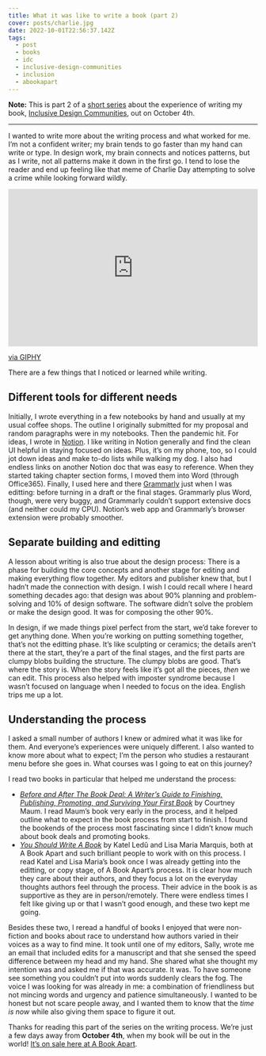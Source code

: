 ```yaml
---
title: What it was like to write a book (part 2)
cover: posts/charlie.jpg
date: 2022-10-01T22:56:37.142Z
tags:
  - post
  - books
  - idc
  - inclusive-design-communities
  - inclusion
  - abookapart
---
```

**Note:** This is part 2 of a [short series](https://samkapila.com/2022/09/27/what-it-was-like-to-write-a-book-(part-1)/) about the experience of writing my book, [Inclusive Design Communities](https://abookapart.com/products/inclusive-design-communities), out on October 4th.

- - -

I wanted to write more about the writing process and what worked for me. I’m not a confident writer; my brain tends to go faster than my hand can write or type. In design work, my brain connects and notices patterns, but as I write, not all patterns make it down in the first go. I tend to lose the reader and end up feeling like that meme of Charlie Day attempting to solve a crime while looking forward wildly.

<div style="width:100%;height:0;padding-bottom:63%;position:relative;"><iframe src="https://giphy.com/embed/l0IylOPCNkiqOgMyA" width="100%" height="100%" style="position:absolute" frameBorder="0" class="giphy-embed" allowFullScreen></iframe></div><p><a href="https://giphy.com/gifs/fx-charlie-always-sunny-l0IylOPCNkiqOgMyA">via GIPHY</a></p>

There are a few things that I noticed or learned while writing.

## Different tools for different needs

Initially, I wrote everything in a few notebooks by hand and usually at my usual coffee shops. The outline I originally submitted for my proposal and random paragraphs were in my notebooks. Then the pandemic hit. For ideas, I wrote in [Notion](notion.so/). I like writing in Notion generally and find the clean UI helpful in staying focused on ideas. Plus, it’s on my phone, too, so I could jot down ideas and make to-do lists while walking my dog. I also had endless links on another Notion doc that was easy to reference. When they started taking chapter section forms, I moved them into Word (through Office365). Finally, I used here and there [Grammarly](grammarly.com) just when I was editting: before turning in a draft or the final stages. Grammarly plus Word, though, were very buggy, and Grammarly couldn’t support extensive docs (and neither could my CPU). Notion’s web app and Grammarly’s browser extension were probably smoother.

## Separate building and editting

A lesson about writing is also true about the design process: There is a phase for building the core concepts and another stage for editing and making everything flow together. My editors and publisher knew that, but I hadn’t made the connection with design. I wish I could recall where I heard something decades ago: that design was about 90% planning and problem-solving and 10% of design software. The software didn’t solve the problem or make the design good. It was for composing the other 90%.

In design, if we made things pixel perfect from the start, we’d take forever to get anything done. When you’re working on putting something together, that’s not the editting phase. It’s like sculpting or ceramics; the details aren’t there at the start, they’re a part of the final stages, and the first parts are clumpy blobs building the structure. The clumpy blobs are good. That’s where the story is. When the story feels like it’s got all the pieces, *then* we can edit. This process also helped with imposter syndrome because I wasn’t focused on language when I needed to focus on the idea. English trips me up a lot.

## Understanding the process

I asked a small number of authors I knew or admired what it was like for them. And everyone’s experiences were uniquely different. I also wanted to know more about what to expect; I’m the person who studies a restaurant menu before she goes in. What courses was I going to eat on this journey?

I read two books in particular that helped me understand the process:

* *[Before and After The Book Deal: A Writer’s Guide to Finishing, Publishing, Promoting, and Surviving Your First Book](https://bookshop.org/books/before-and-after-the-book-deal-a-writer-s-guide-to-finishing-publishing-promoting-and-surviving-your-first-book-67a64da2-29cb-480b-9142-1355f857c3b2/9781948226400)* by Courtney Maum. I read Maum’s book very early in the process, and it helped outline what to expect in the book process from start to finish. I found the bookends of the process most fascinating since I didn’t know much about book deals and promoting books.
* *[You Should Write A Book](https://abookapart.com/products/you-should-write-a-book)* by Katel Ledû and Lisa Maria Marquis, both at A Book Apart and such brilliant people to work with on this process. I read Katel and Lisa Maria’s book once I was already getting into the editting, or copy stage, of A Book Apart’s process. It is clear how much they care about their authors, and they focus a lot on the everyday thoughts authors feel through the process. Their advice in the book is as supportive as they are in person/remotely. There were endless times I felt like giving up or that I wasn’t good enough, and these two kept me going.

Besides these two, I reread a handful of books I enjoyed that were non-fiction and books about race to understand how authors varied in their voices as a way to find mine. It took until one of my editors, Sally, wrote me an email that included edits for a manuscript and that she sensed the speed difference between my head and my hand. She shared what she thought my intention was and asked me if that was accurate. It was. To have someone see something you couldn’t put into words suddenly clears the fog. The voice I was looking for was already in me: a combination of friendliness but not mincing words and urgency and patience simultaneously. I wanted to be honest but not scare people away, and I wanted them to know that the *time is now* while also giving them space to figure it out.

Thanks for reading this part of the series on the writing process. We’re just a few days away from **October 4th**, when my book will be out in the world! [It’s on sale here at A Book Apart](https://abookapart.com/products/inclusive-design-communities).